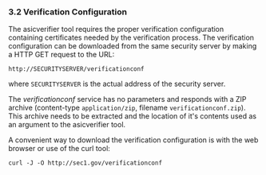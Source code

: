 ### 3.2 Verification Configuration

The asicverifier tool requires the proper verification configuration containing certificates needed by the verification process. The verification configuration can be downloaded from the same security server by making a HTTP GET request to the URL:

    http://SECURITYSERVER/verificationconf

where `SECURITYSERVER` is the actual address of the security server.

The *verificationconf* service has no parameters and responds with a ZIP archive (content-type `application/zip`, filename `verificationconf.zip`). This archive needs to be extracted and the location of it's contents used as an argument to the asicverifier tool.

A convenient way to download the verification configuration is with the web browser or use of the curl tool:

    curl -J -O http://sec1.gov/verificationconf
